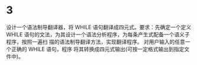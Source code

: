 # 3
设计一个语法制导翻译器，将 WHILE 语句翻译成四元式。要求：先确定一个定义 WHILE 
语句的文法，为其设计一个语法分析程序，为每条产生式配备一个语义子程序，按照一遍扫
描的语法制导翻译方法，实现翻译程序。 对用户输入的任意一个正确的 WHILE 语句，程序
将其转换成四元式输出(可按一定格式输出到指定文件中)。
